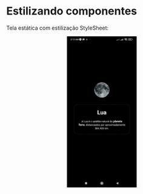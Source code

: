 # Estilizando componentes

Tela estática com estilização StyleSheet:

<img src="./assets/resultado.jpeg" alt="resultado do projeto"  height="400" style="display: block; margin: auto">
